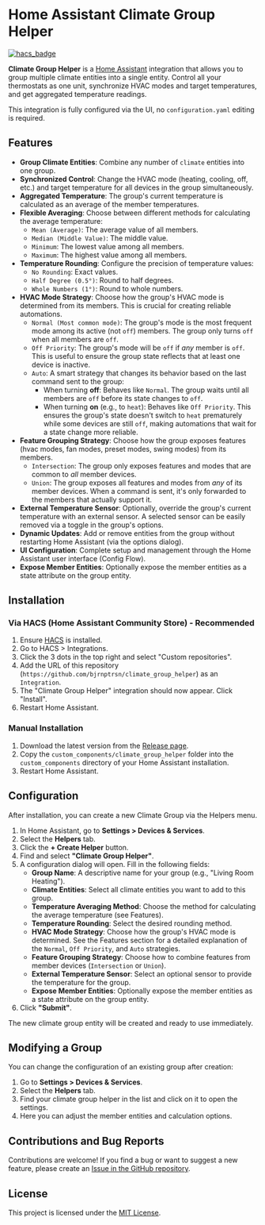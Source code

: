 # Home Assistant Climate Group Helper

[![hacs_badge](https://img.shields.io/badge/HACS-Default-orange.svg)](https://github.com/hacs/integration)

**Climate Group Helper** is a [Home Assistant](https://www.home-assistant.io/) integration that allows you to group multiple climate entities into a single entity. Control all your thermostats as one unit, synchronize HVAC modes and target temperatures, and get aggregated temperature readings.

This integration is fully configured via the UI, no `configuration.yaml` editing is required.

## Features

*   **Group Climate Entities**: Combine any number of `climate` entities into one group.
*   **Synchronized Control**: Change the HVAC mode (heating, cooling, off, etc.) and target temperature for all devices in the group simultaneously.
*   **Aggregated Temperature**: The group's current temperature is calculated as an average of the member temperatures.
*   **Flexible Averaging**: Choose between different methods for calculating the average temperature:
    *   `Mean (Average)`: The average value of all members.
    *   `Median (Middle Value)`: The middle value.
    *   `Minimum`: The lowest value among all members.
    *   `Maximum`: The highest value among all members.
*   **Temperature Rounding**: Configure the precision of temperature values:
    *   `No Rounding`: Exact values.
    *   `Half Degree (0.5°)`: Round to half degrees.
    *   `Whole Numbers (1°)`: Round to whole numbers.
*   **HVAC Mode Strategy**: Choose how the group's HVAC mode is determined from its members. This is crucial for creating reliable automations.
    *   `Normal (Most common mode)`: The group's mode is the most frequent mode among its active (not `off`) members. The group only turns `off` when all members are `off`.
    *   `Off Priority`: The group's mode will be `off` if *any* member is `off`. This is useful to ensure the group state reflects that at least one device is inactive.
    *   `Auto`: A smart strategy that changes its behavior based on the last command sent to the group:
        *   When turning **off**: Behaves like `Normal`. The group waits until all members are `off` before its state changes to `off`.
        *   When turning **on** (e.g., to `heat`): Behaves like `Off Priority`. This ensures the group's state doesn't switch to `heat` prematurely while some devices are still `off`, making automations that wait for a state change more reliable.
*   **Feature Grouping Strategy**: Choose how the group exposes features (hvac modes, fan modes, preset modes, swing modes) from its members.
    *   `Intersection`: The group only exposes features and modes that are common to *all* member devices.
    *   `Union`: The group exposes all features and modes from *any* of its member devices. When a command is sent, it's only forwarded to the members that actually support it.
*   **External Temperature Sensor**: Optionally, override the group's current temperature with an external sensor. A selected sensor can be easily removed via a toggle in the group's options.
*   **Dynamic Updates**: Add or remove entities from the group without restarting Home Assistant (via the options dialog).
*   **UI Configuration**: Complete setup and management through the Home Assistant user interface (Config Flow).
*   **Expose Member Entities**: Optionally expose the member entities as a state attribute on the group entity.

## Installation

### Via HACS (Home Assistant Community Store) - Recommended

1.  Ensure [HACS](https://hacs.xyz/) is installed.
2.  Go to HACS > Integrations.
3.  Click the 3 dots in the top right and select "Custom repositories".
4.  Add the URL of this repository (`https://github.com/bjrnptrsn/climate_group_helper`) as an `Integration`.
5.  The "Climate Group Helper" integration should now appear. Click "Install".
6.  Restart Home Assistant.

### Manual Installation

1.  Download the latest version from the [Release page](https://github.com/bjrnptrsn/climate_group_helper/releases).
2.  Copy the `custom_components/climate_group_helper` folder into the `custom_components` directory of your Home Assistant installation.
3.  Restart Home Assistant.

## Configuration

After installation, you can create a new Climate Group via the Helpers menu.

1.  In Home Assistant, go to **Settings > Devices & Services**.
2.  Select the **Helpers** tab.
3.  Click the **+ Create Helper** button.
4.  Find and select **"Climate Group Helper"**.
5.  A configuration dialog will open. Fill in the following fields:
    *   **Group Name**: A descriptive name for your group (e.g., "Living Room Heating").
    *   **Climate Entities**: Select all climate entities you want to add to this group.
    *   **Temperature Averaging Method**: Choose the method for calculating the average temperature (see Features).
    *   **Temperature Rounding**: Select the desired rounding method.
    *   **HVAC Mode Strategy**: Choose how the group's HVAC mode is determined. See the Features section for a detailed explanation of the `Normal`, `Off Priority`, and `Auto` strategies.
    *   **Feature Grouping Strategy**: Choose how to combine features from member devices (`Intersection` or `Union`).
    *   **External Temperature Sensor**: Select an optional sensor to provide the temperature for the group.
    *   **Expose Member Entities**: Optionally expose the member entities as a state attribute on the group entity.
6.  Click **"Submit"**.

The new climate group entity will be created and ready to use immediately.

## Modifying a Group

You can change the configuration of an existing group after creation:

1.  Go to **Settings > Devices & Services**.
2.  Select the **Helpers** tab.
3.  Find your climate group helper in the list and click on it to open the settings.
4.  Here you can adjust the member entities and calculation options.

## Contributions and Bug Reports

Contributions are welcome! If you find a bug or want to suggest a new feature, please create an [Issue in the GitHub repository](https://github.com/bjrnptrsn/climate_group_helper/issues).

## License

This project is licensed under the [MIT License](LICENSE).
